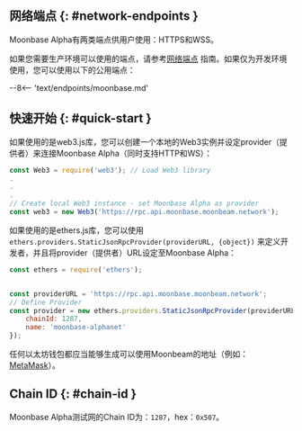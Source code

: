 ## 网络端点 {: #network-endpoints } 

Moonbase Alpha有两类端点供用户使用：HTTPS和WSS。

如果您需要生产环境可以使用的端点，请参考[网络端点](/builders/get-started/endpoints/#endpoint-providers) 指南。如果仅为开发环境使用，您可以使用以下的公用端点：

--8<-- 'text/endpoints/moonbase.md'

## 快速开始 {: #quick-start }  

如果使用的是web3.js库，您可以创建一个本地的Web3实例并设定provider（提供者）来连接Moonbase Alpha（同时支持HTTP和WS）：

```js
const Web3 = require('web3'); // Load Web3 library
.
.   
.
// Create local Web3 instance - set Moonbase Alpha as provider
const web3 = new Web3('https://rpc.api.moonbase.moonbeam.network'); 
```
如果使用的是ethers.js库，您可以使用`ethers.providers.StaticJsonRpcProvider(providerURL, {object})` 来定义开发者，并且将provider（提供者）URL设定至Moonbase Alpha：

```js
const ethers = require('ethers');


const providerURL = 'https://rpc.api.moonbase.moonbeam.network';
// Define Provider
const provider = new ethers.providers.StaticJsonRpcProvider(providerURL, {
    chainId: 1287,
    name: 'moonbase-alphanet'
});
```

任何以太坊钱包都应当能够生成可以使用Moonbeam的地址（例如：[MetaMask](https://metamask.io/)）。

## Chain ID {: #chain-id } 

Moonbase Alpha测试网的Chain ID为：`1287`，hex：`0x507`。
